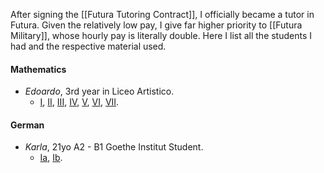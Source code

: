 After signing the [[Futura Tutoring Contract]], I officially became a tutor in Futura. Given the relatively low pay, I give far higher priority to [[Futura Military]], whose hourly pay is literally double. Here I list all the students I had and the respective material used.
#### Mathematics
- _Edoardo_, 3rd year in Liceo Artistico.
	- [I](https://www.overleaf.com/read/mdysvvghjzyw#4ce593), [II](https://www.overleaf.com/read/hsgndtwrtpqr#65d18f), [III](https://www.overleaf.com/read/hsgndtwrtpqr#65d18f), [IV](https://www.overleaf.com/read/hqfyvpwqscxt#c0214c), [V](https://www.overleaf.com/read/ffmqvsffhvvw#08e7b8), [VI](https://www.overleaf.com/read/jxxxzbshjkpz#441ea9), [VII](https://www.overleaf.com/read/sqkchrfqwbcp#2620cf).
#### German
- _Karla_, 21yo A2 - B1 Goethe Institut Student.
	- [Ia](https://www.overleaf.com/read/bhsfwtnzrqwc#730d91), [Ib](https://www.overleaf.com/read/pksgnmghjcqm#ad23b2).